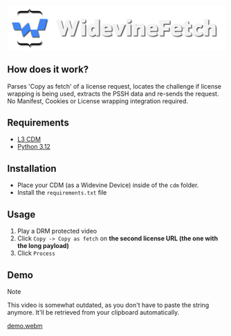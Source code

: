 <p align="center">
<a><img src="banner.png"></a>
</p>

## How does it work?
Parses 'Copy as fetch' of a license request, locates the challenge if license wrapping is being used, extracts the PSSH data and re-sends the request. No Manifest, Cookies or License wrapping integration required. 

## Requirements
+ [L3 CDM](https://forum.videohelp.com/threads/408031-Dumping-Your-own-L3-CDM-with-Android-Studio)
+ [Python 3.12](https://www.python.org/)

## Installation
+ Place your CDM (as a Widevine Device) inside of the `cdm` folder.
+ Install the `requirements.txt` file

## Usage
1. Play a DRM protected video
2. Click `Copy -> Copy as fetch` on **the second license URL (the one with the long payload)**
3. Click `Process`

## Demo
> [!NOTE]  
> This video is somewhat outdated, as you don't have to paste the string anymore. It'll be retrieved from your clipboard automatically.

[demo.webm](https://github.com/user-attachments/assets/fc3be401-0bf5-46b3-a051-6194bcbe97e9)
